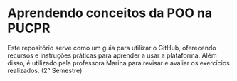 # Aprendendo conceitos da POO na PUCPR
Este repositório serve como um guia para utilizar o GitHub, oferecendo recursos e instruções práticas para aprender a usar a plataforma. Além disso, é utilizado pela professora Marina para revisar e avaliar os exercícios realizados. (2° Semestre)
